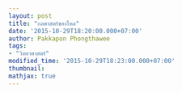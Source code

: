 ```yaml
---
layout: post
title: "กลศาสตร์ของไหล"
date: '2015-10-29T18:20:00.000+07:00'
author: Pakkapon Phongthawee
tags:
- "วิทยาศาสตร์"
modified_time: '2015-10-29T18:23:00.000+07:00'
thumbnail:
mathjax: true
---
```

